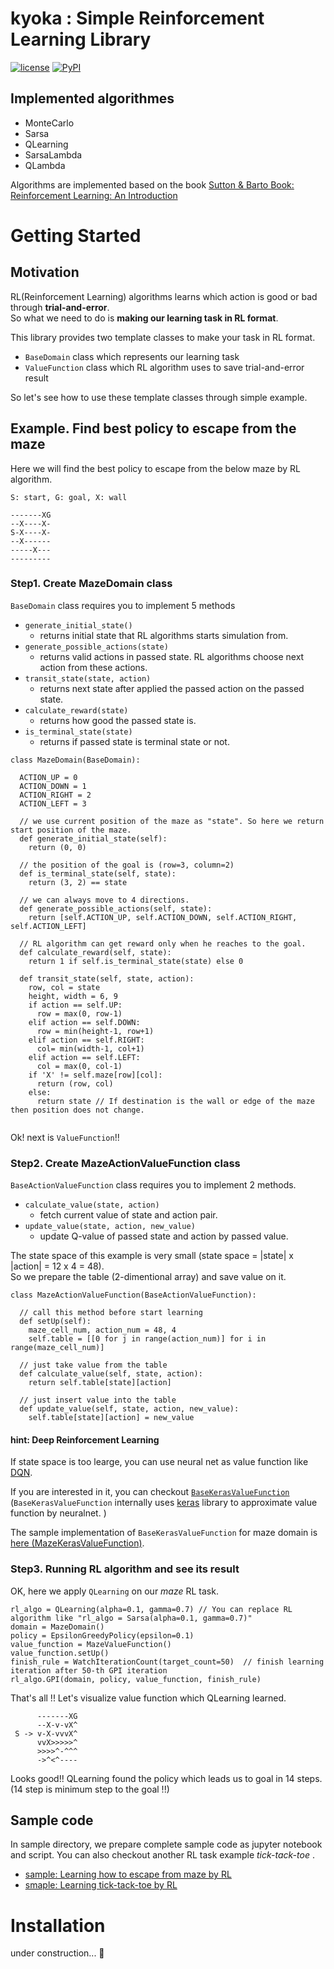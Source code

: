 # kyoka : Simple Reinforcement Learning Library
[![license](https://img.shields.io/github/license/mashape/apistatus.svg?maxAge=2592000)](https://github.com/ishikota/kyoka/blob/master/LICENSE.md)
[![PyPI](https://img.shields.io/pypi/v/kyoka.svg?maxAge=2592000)]([![PyPI](https://img.shields.io/pypi/v/nine.svg?maxAge=2592000)](https://github.com/ishikota/kyoka))
## Implemented algorithmes
- MonteCarlo
- Sarsa
- QLearning
- SarsaLambda
- QLambda

Algorithms are implemented based on the book [Sutton & Barto Book: Reinforcement Learning: An Introduction](https://webdocs.cs.ualberta.ca/~sutton/book/ebook/the-book.html)

# Getting Started
## Motivation
RL(Reinforcement Learning) algorithms  learns which action is good or bad through **trial-and-error**.  
So what we need to do is **making our learning task in RL format**.

This library provides two template classes to make your task in RL format.
- `BaseDomain` class which represents our learning task
- `ValueFunction` class which RL algorithm uses to save trial-and-error result

So let's see how to use these template classes through simple example.

## Example. Find best policy to escape from the maze
Here we will find the best policy to escape from the below maze by RL algorithm.
```
S: start, G: goal, X: wall

-------XG
--X----X-
S-X----X-
--X------
-----X---
---------
```

### Step1. Create MazeDomain class
`BaseDomain` class requires you to implement 5 methods
- `generate_initial_state()`
  - returns initial state that RL algorithms starts simulation from.
- `generate_possible_actions(state)`
  - returns valid actions in passed state. RL algorithms choose next action from these actions.
- `transit_state(state, action)`
  - returns next state after applied the passed action on the passed state.
- `calculate_reward(state)`
  - returns how good the passed state is.
- `is_terminal_state(state)`
  - returns if passed state is terminal state or not.
  
```
class MazeDomain(BaseDomain):

  ACTION_UP = 0
  ACTION_DOWN = 1
  ACTION_RIGHT = 2
  ACTION_LEFT = 3

  // we use current position of the maze as "state". So here we return start position of the maze.
  def generate_initial_state(self):
    return (0, 0)

  // the position of the goal is (row=3, column=2)
  def is_terminal_state(self, state):
    return (3, 2) == state
  
  // we can always move to 4 directions.
  def generate_possible_actions(self, state):
    return [self.ACTION_UP, self.ACTION_DOWN, self.ACTION_RIGHT, self.ACTION_LEFT]
  
  // RL algorithm can get reward only when he reaches to the goal.
  def calculate_reward(self, state):
    return 1 if self.is_terminal_state(state) else 0

  def transit_state(self, state, action):
    row, col = state
    height, width = 6, 9
    if action == self.UP:
      row = max(0, row-1)
    elif action == self.DOWN:
      row = min(height-1, row+1)
    elif action == self.RIGHT:
      col= min(width-1, col+1)
    elif action == self.LEFT:
      col = max(0, col-1)
    if 'X' != self.maze[row][col]:
      return (row, col)
    else:
      return state // If destination is the wall or edge of the maze then position does not change.
    
```

Ok! next is `ValueFunction`!!

### Step2. Create MazeActionValueFunction class
`BaseActionValueFunction` class requires you to implement 2 methods.
- `calculate_value(state, action)`
  - fetch current value of state and action pair.
- `update_value(state, action, new_value)`
  - update Q-value of passed state and action by passed value.

The state space of this example is very small (state space = |state| x |action| = 12 x 4 = 48).  
So we prepare the table (2-dimentional array) and save value on it.

```
class MazeActionValueFunction(BaseActionValueFunction):

  // call this method before start learning
  def setUp(self):
    maze_cell_num, action_num = 48, 4
    self.table = [[0 for j in range(action_num)] for i in range(maze_cell_num)]

  // just take value from the table
  def calculate_value(self, state, action):
    return self.table[state][action]
  
  // just insert value into the table
  def update_value(self, state, action, new_value):
    self.table[state][action] = new_value
```

#### hint: Deep Reinforcement Learning
If state space is too learge, you can use neural net as value function like [DQN](https://arxiv.org/pdf/1312.5602.pdf).  

If you are interested in it, you can checkout [`BaseKerasValueFunction` ](https://github.com/ishikota/kyoka/blob/master/kyoka/value_function/base_keras_action_value_function.py)  
(`BaseKerasValueFunction` internally  uses [keras](https://github.com/fchollet/keras) library to approximate value function by neuralnet. )

The sample implementation of `BaseKerasValueFunction` for maze domain is [here (MazeKerasValueFunction)](https://github.com/ishikota/kyoka/blob/master/sample/maze/maze_keras_value_function.py).

### Step3. Running RL algorithm and see its result
OK, here we apply `QLearning` on our *maze*  RL task.

```
rl_algo = QLearning(alpha=0.1, gamma=0.7) // You can replace RL algorithm like "rl_algo = Sarsa(alpha=0.1, gamma=0.7)"
domain = MazeDomain()
policy = EpsilonGreedyPolicy(epsilon=0.1)
value_function = MazeValueFunction()
value_function.setUp()
finish_rule = WatchIterationCount(target_count=50)  // finish learning iteration after 50-th GPI iteration
rl_algo.GPI(domain, policy, value_function, finish_rule)
```

That's all !! Let's visualize value function which QLearning learned.
```
      -------XG
      --X-v-vX^
 S -> v-X-vvvX^
      vvX>>>>>^
      >>>>^-^^^
      ->^<^----
```

Looks good!! QLearning found the policy which leads us to goal in 14 steps. (14 step is minimum step to the goal !!)

## Sample code
In sample directory, we prepare complete sample code as jupyter notebook and script.
You can also checkout another RL task example *tick-tack-toe* .
- [sample: Learning how to escape from maze by RL](https://github.com/ishikota/kyoka/tree/master/sample/maze)
- [smaple: Learning tick-tack-toe by RL](https://github.com/ishikota/kyoka/tree/master/sample/ticktacktoe)

# Installation
under construction... :bow:
